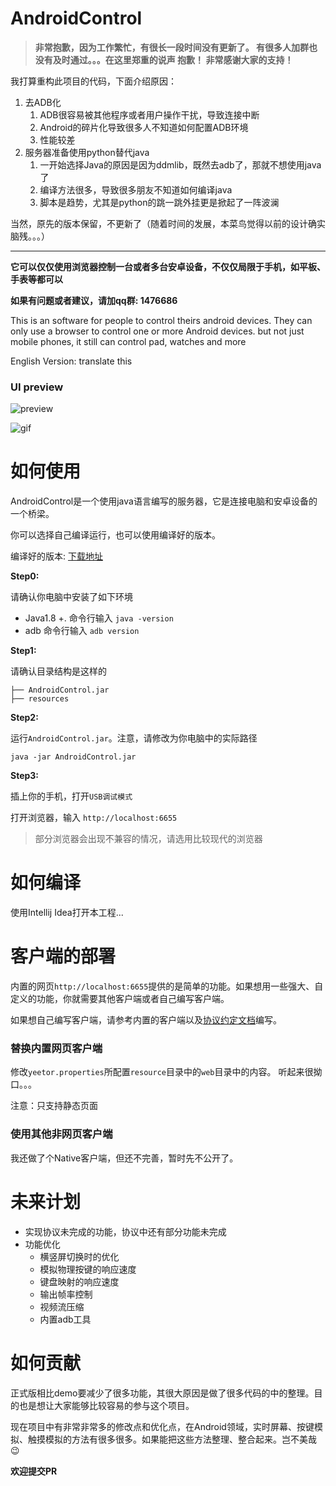 # AndroidControl

> **非常抱歉，因为工作繁忙，有很长一段时间没有更新了。 有很多人加群也没有及时通过。。。在这里郑重的说声 抱歉！ 非常感谢大家的支持！**



我打算重构此项目的代码，下面介绍原因：

1. 去ADB化
   1. ADB很容易被其他程序或者用户操作干扰，导致连接中断
   2. Android的碎片化导致很多人不知道如何配置ADB环境
   3. 性能较差
2. 服务器准备使用python替代java
   1. 一开始选择Java的原因是因为ddmlib，既然去adb了，那就不想使用java了
   2. 编译方法很多，导致很多朋友不知道如何编译java
   3. 脚本是趋势，尤其是python的跳一跳外挂更是掀起了一阵波澜



当然，原先的版本保留，不更新了（随着时间的发展，本菜鸟觉得以前的设计确实脑残。。。）



---



**它可以仅仅使用浏览器控制一台或者多台安卓设备，不仅仅局限于手机，如平板、手表等都可以**

**如果有问题或者建议，请加qq群: 1476686**

This is an software for people to control theirs android devices. They can only use a browser to control one or more Android devices. but not  just mobile phones, it still can control pad, watches and more

English Version: translate this

### UI preview

![preview](docs/images/preview.png)

![gif](docs/images/preview.gif)



# 如何使用

AndroidControl是一个使用java语言编写的服务器，它是连接电脑和安卓设备的一个桥梁。

你可以选择自己编译运行，也可以使用编译好的版本。

编译好的版本:  [下载地址](https://github.com/yeetor/AndroidControl/releases/download/1.0.0/AndroidControl_Release_v1.0.0.zip)

**Step0:**

请确认你电脑中安装了如下环境

* Java1.8 +.  命令行输入 `java -version`
* adb  命令行输入 `adb version`

**Step1:**

请确认目录结构是这样的

```shell
├── AndroidControl.jar
├── resources
```

**Step2:**

运行`AndroidControl.jar`。注意，请修改为你电脑中的实际路径

```shell
java -jar AndroidControl.jar 
```

**Step3:**

插上你的手机，打开`USB调试模式`

打开浏览器，输入 `http://localhost:6655`

> 部分浏览器会出现不兼容的情况，请选用比较现代的浏览器



# 如何编译

使用Intellij Idea打开本工程...



# 客户端的部署

内置的网页`http://localhost:6655`提供的是简单的功能。如果想用一些强大、自定义的功能，你就需要其他客户端或者自己编写客户端。 

如果想自己编写客户端，请参考内置的客户端以及[协议约定文档](docs/protocol-design.md)编写。

### 替换内置网页客户端

修改`yeetor.properties`所配置`resource`目录中的`web`目录中的内容。 听起来很拗口。。。

注意：只支持静态页面

### 使用其他非网页客户端

我还做了个Native客户端，但还不完善，暂时先不公开了。



# 未来计划

* 实现协议未完成的功能，协议中还有部分功能未完成
* 功能优化
  * 横竖屏切换时的优化
  * 模拟物理按键的响应速度
  * 键盘映射的响应速度
  * 输出帧率控制
  * 视频流压缩
  * 内置adb工具

# 如何贡献

正式版相比demo要减少了很多功能，其很大原因是做了很多代码的中的整理。目的也是想让大家能够比较容易的参与这个项目。

现在项目中有非常非常多的修改点和优化点，在Android领域，实时屏幕、按键模拟、触摸模拟的方法有很多很多。如果能把这些方法整理、整合起来。岂不美哉😉



**欢迎提交PR**
